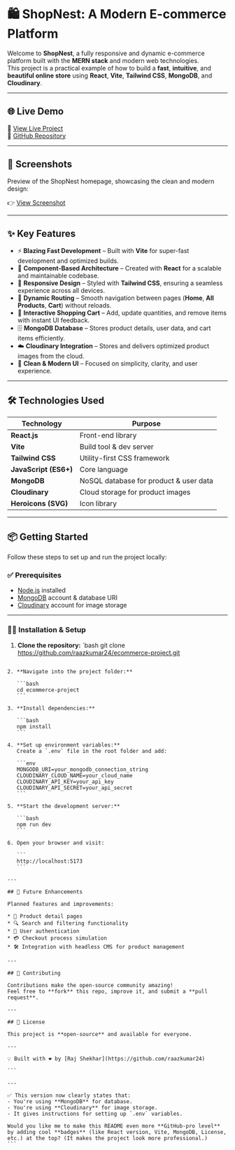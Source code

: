 # 🛍️ ShopNest: A Modern E-commerce Platform

Welcome to **ShopNest**, a fully responsive and dynamic e-commerce platform built with the **MERN stack** and modern web technologies.  
This project is a practical example of how to build a **fast**, **intuitive**, and **beautiful online store** using **React**, **Vite**, **Tailwind CSS**, **MongoDB**, and **Cloudinary**.

---

## 🌐 Live Demo  
🚀 [View Live Project](https://my-shop-r71y.onrender.com/)  
📁 [GitHub Repository](https://github.com/raazkumar24/ecommerce-project)

---

## 📸 Screenshots
Preview of the ShopNest homepage, showcasing the clean and modern design:

👉 [View Screenshot](https://drive.google.com/file/d/1Zm5Vvvf83YguOzIwHPMsY5QrEEwZAXER/view?usp=sharing)

---

## ✨ Key Features

- ⚡ **Blazing Fast Development** – Built with **Vite** for super-fast development and optimized builds.  
- 🧩 **Component-Based Architecture** – Created with **React** for a scalable and maintainable codebase.  
- 📱 **Responsive Design** – Styled with **Tailwind CSS**, ensuring a seamless experience across all devices.  
- 🔀 **Dynamic Routing** – Smooth navigation between pages (**Home**, **All Products**, **Cart**) without reloads.  
- 🛒 **Interactive Shopping Cart** – Add, update quantities, and remove items with instant UI feedback.  
- 🗄️ **MongoDB Database** – Stores product details, user data, and cart items efficiently.  
- ☁️ **Cloudinary Integration** – Stores and delivers optimized product images from the cloud.  
- 🎨 **Clean & Modern UI** – Focused on simplicity, clarity, and user experience.

---

## 🛠️ Technologies Used

| Technology         | Purpose                                  |
|--------------------|-------------------------------------------|
| **React.js**       | Front-end library                         |
| **Vite**           | Build tool & dev server                  |
| **Tailwind CSS**   | Utility-first CSS framework              |
| **JavaScript (ES6+)** | Core language                        |
| **MongoDB**        | NoSQL database for product & user data   |
| **Cloudinary**     | Cloud storage for product images         |
| **Heroicons (SVG)**| Icon library                             |

---

## 📦 Getting Started

Follow these steps to set up and run the project locally:

### ✅ Prerequisites
- [Node.js](https://nodejs.org/) installed  
- [MongoDB](https://www.mongodb.com/) account & database URI  
- [Cloudinary](https://cloudinary.com/) account for image storage

---

### 🧑‍💻 Installation & Setup

1. **Clone the repository:**
   `bash
   git clone https://github.com/raazkumar24/ecommerce-project.git
````

2. **Navigate into the project folder:**

   ```bash
   cd ecommerce-project
   ```

3. **Install dependencies:**

   ```bash
   npm install
   ```

4. **Set up environment variables:**
   Create a `.env` file in the root folder and add:

   ```env
   MONGODB_URI=your_mongodb_connection_string
   CLOUDINARY_CLOUD_NAME=your_cloud_name
   CLOUDINARY_API_KEY=your_api_key
   CLOUDINARY_API_SECRET=your_api_secret
   ```

5. **Start the development server:**

   ```bash
   npm run dev
   ```

6. Open your browser and visit:

   ```
   http://localhost:5173
   ```

---

## 🔮 Future Enhancements

Planned features and improvements:

* 📄 Product detail pages
* 🔍 Search and filtering functionality
* 🔐 User authentication
* 💳 Checkout process simulation
* 🛠️ Integration with headless CMS for product management

---

## 🤝 Contributing

Contributions make the open-source community amazing!
Feel free to **fork** this repo, improve it, and submit a **pull request**.

---

## 📄 License

This project is **open-source** and available for everyone.

---

💡 Built with ❤️ by [Raj Shekhar](https://github.com/raazkumar24)

```

---

✅ This version now clearly states that:
- You're using **MongoDB** for database.
- You're using **Cloudinary** for image storage.
- It gives instructions for setting up `.env` variables.

Would you like me to make this README even more **GitHub-pro level** by adding cool **badges** (like React version, Vite, MongoDB, License, etc.) at the top? (It makes the project look more professional.)
```
